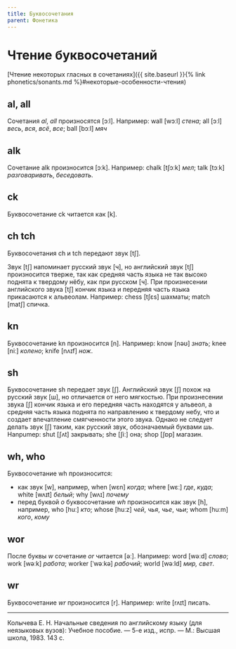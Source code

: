```yaml
---
title: Буквосочетания
parent: Фонетика
---
```


# Чтение буквосочетаний


[Чтение некоторых гласных в сочетаниях]({{ site.baseurl }}{% link phonetics/sonants.md %}#некоторые-особенности-чтения)

## al, all

Сочетания *al*, *all* произносятся [ɔːl].  Например: wall [wɔːl]
*стена*; all [ɔːl] *весь*, *вся*, *всё*, *все*; ball [bɔːl] *мяч*


## alk

Сочетание alk произносится [ɔːk].  Например: chalk [tʃɔːk] *мел*; talk
[tɔːk] *разговаривать*, *беседовать*.


## ck

Буквосочетание ck читается как [k].


## ch tch

Буквосочетания ch и tch передают звук [tʃ].

Звук [tʃ] напоминает русский звук [ч], но английский звук [tʃ]
произносится тверже, так как средняя часть языка не так высоко поднята
к твердому нёбу, как при русском [ч].  При произнесении английского
звука [tʃ] кончик языка и передняя часть языка прикасаются к
альвеолам.  Например: chess [tʃɛs] шахматы; match [matʃ] спичка.


## kn

Буквосочетание kn произносится [n].  Например: know [nəʊ] *знать*;
knee [niː] *колено*; knife [nʌɪf] *нож*.


## sh

Буквосочетание sh передает звук [ʃ].  Английский звук [ʃ] похож на
русский звук [ш], но отличается от него мягкостью.  При произнесении
звука [ʃ] кончик языка и его передняя часть находятся у альвеол, а
средняя часть языка поднята по направлению к твердому небу, что и
создает впечатление смягченности этого звука.  Однако не следует
делать звук [ʃ] таким, как русский звук, обозначаемый буквами
*шь*. Hanpumep: shut [ʃʌt] закрывать; she [ʃiː] она; shop [ʃɒp]
магазин.


## wh, who

Буквосочетание wh произносится:
- как звук [w], например, when [wɛn] *когда*; where [wɛː] *где*,
  *куда*; white [wʌɪt] *белый*; why [wʌɪ] *почему*
- перед буквой *о* буквосочетание *wh* произносится как звук [h],
  например, who [huː] *кто*; whose [huːz] *чей*, *чья*, *чье*, *чьи*;
  whom [huːm] *кого*, *кому*


## wor

После буквы *w* сочетание *or* читается [əː].  Например: word [wəːd]
*слово*; work [wəːk] *работа*; worker [ˈwəːkə] *рабочий*; world
[wəːld] *мир, свет*.


## wr

Буквосочетание *wr* произносится [r].  Например: write [rʌɪt] писать.


---

Колычева Е. Н.  Начальные сведения по английскому языку (для
неязыковых вузов): Учебное пособие. — 5-е изд., испр. — М.: Высшая
школа, 1983. 143 с.
